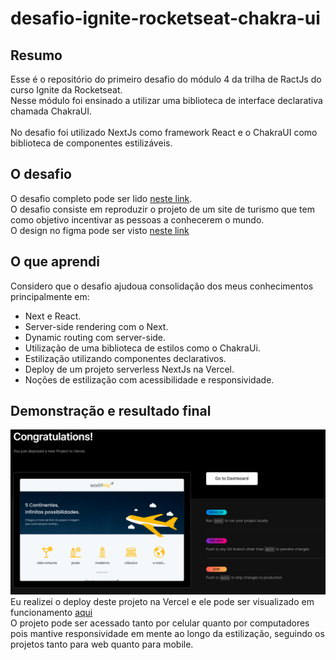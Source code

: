# desafio-ignite-rocketseat-chakra-ui

## Resumo

Esse é o repositório do primeiro desafio do módulo 4 da trilha de RactJs do curso Ignite da Rocketseat.<br/>
Nesse módulo foi ensinado a utilizar uma biblioteca de interface declarativa chamada ChakraUI.<br/>
<br/>
No desafio foi utilizado NextJs como framework React e o ChakraUI como biblioteca de componentes estilizáveis.<br/>

## O desafio

O desafio completo pode ser lido [neste link](https://www.notion.so/Desafio-01-Interface-com-Chakra-UI-d1274f7fd7f54283b9173b7fd8003cc6). <br/>
O desafio consiste em reproduzir o projeto de um site de turismo que tem como objetivo incentivar as pessoas a conhecerem o mundo.<br/>
O design no figma pode ser visto [neste link](https://www.figma.com/file/8QAkMs3BddatXn2fFseyu4/Desafio-1-M%C3%B3dulo-4-ReactJS/duplicate)<br/>

## O que aprendi

Considero que o desafio ajudoua consolidação dos meus conhecimentos principalmente em:<br/>
- Next e React.
- Server-side rendering com o Next.
- Dynamic routing com server-side.
- Utilização de uma biblioteca de estilos como o ChakraUi.
- Estilização utilizando componentes declarativos.
- Deploy de um projeto serverless NextJs na Vercel.
- Noções de estilização com acessibilidade e responsividade.

## Demonstração e resultado final

 ![teste](https://github.com/Sigerolem/desafio-ignite-rocketseat-chakra-ui/blob/main/public/print-vercel.png)
Eu realizei o deploy deste projeto na Vercel e ele pode ser visualizado em funcionamento [aqui](https://desafio-ignite-rocketseat-chakra-ui.vercel.app/)<br />
O projeto pode ser acessado tanto por celular quanto por computadores pois mantive responsividade em mente ao longo da estilização, seguindo os projetos tanto para web quanto para mobile.
